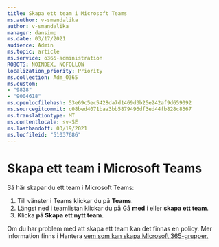```yaml
---
title: Skapa ett team i Microsoft Teams
ms.author: v-smandalika
author: v-smandalika
manager: dansimp
ms.date: 03/17/2021
audience: Admin
ms.topic: article
ms.service: o365-administration
ROBOTS: NOINDEX, NOFOLLOW
localization_priority: Priority
ms.collection: Adm_O365
ms.custom:
- "9828"
- "9004618"
ms.openlocfilehash: 53e69c5ec5428da7d1469d3b25e242af9d659092
ms.sourcegitcommit: c08bed4071baa3bb5879496df3ed44fb828c8367
ms.translationtype: MT
ms.contentlocale: sv-SE
ms.lasthandoff: 03/19/2021
ms.locfileid: "51037686"
---
```

# <a name="create-a-team-in-microsoft-teams"></a>Skapa ett team i Microsoft Teams

Så här skapar du ett team i Microsoft Teams:

1. Till vänster i Teams klickar du på **Teams**.
2. Längst ned i teamlistan klickar du på Gå **med** i eller **skapa ett team**.
3. Klicka **på Skapa ett nytt team**.

Om du har problem med att skapa ett team kan det finnas en policy. Mer information finns i Hantera [vem som kan skapa Microsoft 365-grupper.](https://docs.microsoft.com/microsoft-365/solutions/manage-creation-of-groups)